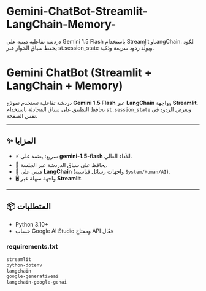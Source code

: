 # Gemini-ChatBot-Streamlit-LangChain-Memory-
دردشة تفاعلية مبنية على Gemini 1.5 Flash باستخدام Streamlit وLangChain. الكود يحفظ سياق الحوار عبر st.session_state ويولّد ردود سريعة وذكية.



# Gemini ChatBot (Streamlit + LangChain + Memory)

دردشة تفاعلية تستخدم نموذج **Gemini 1.5 Flash** عبر **LangChain** وواجهة **Streamlit**.  
يحافظ التطبيق على سياق المحادثة باستخدام `st.session_state` ويعرض الردود في نفس الصفحة.

---

## ✨ المزايا
- ⚡️ سريع: يعتمد على **gemini-1.5-flash** للأداء العالي.
- 🧠 يحافظ على سياق الدردشة عبر الجلسة.
- 🧩 مبني على **LangChain** (واجهات رسائل قياسية `System/Human/AI`).
- 🖥️ واجهة سهلة عبر **Streamlit**.

---

## 📦 المتطلبات
- Python 3.10+
- حساب Google AI Studio ومفتاح API فعّال

### requirements.txt
```txt
streamlit
python-dotenv
langchain
google-generativeai
langchain-google-genai
